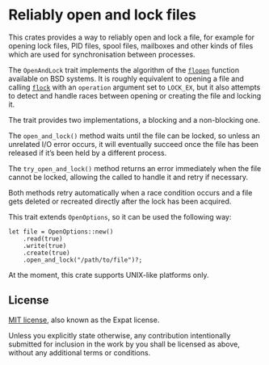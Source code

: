 Reliably open and lock files
============================

This crates provides a way to reliably open and lock a file, for example
for opening lock files, PID files, spool files, mailboxes and other kinds
of files which are used for synchronisation between processes.

The `OpenAndLock` trait implements the algorithm of the
[`flopen`][] function available on BSD systems. It is roughly equivalent
to opening a file and calling [`flock`][] with an `operation` argument
set to `LOCK_EX`, but it also attempts to detect and handle races between
opening or creating the file and locking it.

The trait provides two implementations, a blocking and a non-blocking one.

The `open_and_lock()` method waits until the file can be locked, so unless
an unrelated I/O error occurs, it will eventually succeed once the file has
been released if it’s been held by a different process.

The `try_open_and_lock()` method returns an error immediately when the file
cannot be locked, allowing the called to handle it and retry if necessary.

Both methods retry automatically when a race condition occurs and a file
gets deleted or recreated directly after the lock has been acquired.

This trait extends `OpenOptions`, so it can be used the following way:
```
let file = OpenOptions::new()
    .read(true)
    .write(true)
    .create(true)
    .open_and_lock("/path/to/file")?;
```

At the moment, this crate supports UNIX-like platforms only.

[`flopen`]: https://manpages.debian.org/flopen
[`flock`]: https://manpages.debian.org/2/flock

License
-------

[MIT license](LICENSE-MIT), also known as the Expat license.

Unless you explicitly state otherwise, any contribution intentionally submitted
for inclusion in the work by you shall be licensed as above, without any additional
terms or conditions.
